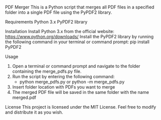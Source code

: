 PDF Merger
This is a Python script that merges all PDF files in a specified folder into a single PDF file using the PyPDF2 library.


Requirements
Python 3.x
PyPDF2 library


Installation
Install Python 3.x from the official website: https://www.python.org/downloads/
Install the PyPDF2 library by running the following command in your terminal or command prompt:
pip install PyPDF2


Usage
1. Open a terminal or command prompt and navigate to the folder containing the merge_pdfs.py file.
2. Run the script by entering the following command:
    - python merge_pdfs.py or python -m merge_pdfs.py
3. Insert folder location with PDFs you want to merge
4. The merged PDF file will be saved in the same folder with the name merged.pdf


License
This project is licensed under the MIT License. Feel free to modify and distribute it as you wish.
